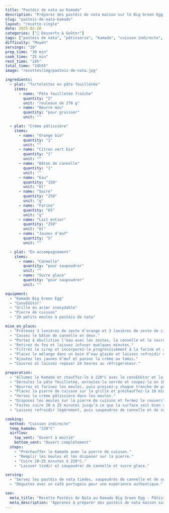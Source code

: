 ```yaml
---
title: "Pastéis de nata au Kamado"
description: "Préparez des pastéis de nata maison sur le Big Green Egg, avec une pâte feuilletée croustillante et une crème pâtissière délicatement parfumée."
slug: "pasteis-de-nata-kamado"
layout: "recette-single"
date: 2025-02-28
categories: ["🍰 Desserts & Goûter"]
tags: ["pastéis de nata", "pâtisserie", "kamado", "cuisson indirecte", "portugal", "fait-maison", "four"]
difficulty: "Moyen"
servings: "20"
prep_time: "30 min"
cook_time: "25 min"
rest_time: "24h"
total_time: "24h55"
image: "recettes/img/pasteis-de-nata.jpg"

ingredients:
  - plat: "Tartelettes en pâte feuilletée"
    items:
      - name: "Pâte feuilletée fraîche"
        quantity: "2"
        unit: "rouleaux de 270 g"
      - name: "Beurre mou"
        quantity: "pour graisser"
        unit: ""

  - plat: "Crème pâtissière"
    items:
      - name: "Orange bio"
        quantity: "1"
        unit: ""
      - name: "Citron vert bio"
        quantity: "1"
        unit: ""
      - name: "Bâton de cannelle"
        quantity: "1"
        unit: ""
      - name: "Eau"
        quantity: "150"
        unit: "ml"
      - name: "Sucre"
        quantity: "250"
        unit: "g"
      - name: "Farine"
        quantity: "65"
        unit: "g"
      - name: "Lait entier"
        quantity: "250"
        unit: "ml"
      - name: "Jaunes d'œuf"
        quantity: "5"
        unit: ""

  - plat: "En accompagnement"
    items:
      - name: "Cannelle"
        quantity: "pour saupoudrer"
        unit: ""
      - name: "Sucre glace"
        quantity: "pour saupoudrer"
        unit: ""

equipment:
  - "Kamado Big Green Egg"
  - "ConvEGGtor"
  - "Grille en acier inoxydable"
  - "Pierre de cuisson"
  - "20 petits moules à pastéis de nata"

mise_en_place:
  - "Prélevez 3 lanières de zeste d’orange et 3 lanières de zeste de citron vert avec un économe."
  - "Cassez le bâton de cannelle en deux."
  - "Portez à ébullition l’eau avec les zestes, la cannelle et le sucre. Laissez mijoter 1 minute."
  - "Retirez du feu et laissez infuser quelques minutes."
  - "Filtrez le sirop et incorporez-le progressivement à la farine et au lait chauffé."
  - "Placez le mélange dans un bain d’eau glacée et laissez refroidir en remuant."
  - "Ajoutez les jaunes d’œuf et passez la crème au tamis."
  - "Couvrez et laissez reposer 24 heures au réfrigérateur."

preparation:
  - "Allumez le Kamado et chauffez-le à 220°C avec le convEGGtor et la grille en acier inoxydable en place."
  - "Déroulez la pâte feuilletée, enroulez-la serrée et coupez-la en 10 tranches par rouleau."
  - "Beurrez et farinez les moules, puis pressez-y chaque tranche de pâte feuilletée."
  - "Placez la pierre de cuisson sur la grille et préchauffez-la 10 minutes."
  - "Versez la crème pâtissière dans les moules."
  - "Disposez les moules sur la pierre de cuisson et fermez le couvercle."
  - "Faites cuire 20 à 25 minutes jusqu’à ce que la surface soit bien dorée."
  - "Laissez refroidir légèrement, puis saupoudrez de cannelle et de sucre glace avant de servir."

cooking:
  method: "Cuisson indirecte"
  temp_kamado: "220°C"
  airflow:
    top_vent: "Ouvert à moitié"
    bottom_vent: "Ouvert complètement"
  steps:
    - "Préchauffer le Kamado avec la pierre de cuisson."
    - "Remplir les moules et les disposer sur la pierre."
    - "Cuire 20-25 minutes à 220°C."
    - "Laisser tiédir et saupoudrer de cannelle et sucre glace."

serving:
  - "Servez les pastéis de nata tièdes, saupoudrés de cannelle et de sucre glace."
  - "Dégustez avec un café portugais pour une expérience authentique."

seo:
  meta_title: "Recette Pastéis de Nata au Kamado Big Green Egg - Pâtisserie Portugaise"
  meta_description: "Apprenez à préparer des pastéis de nata maison sur le Big Green Egg, une pâtisserie portugaise croustillante et fondante, cuite sur pierre de cuisson."
---
```

